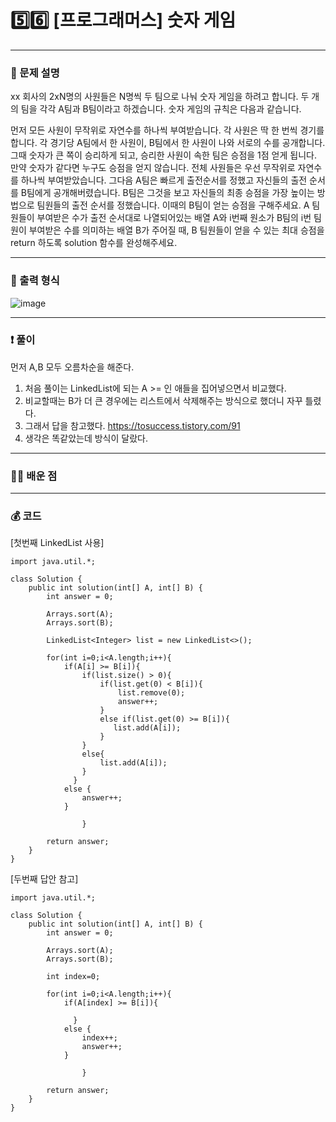 # 5️⃣6️⃣ [프로그래머스] 숫자 게임 </span> 

---
### 📃 문제 설명
xx 회사의 2xN명의 사원들은 N명씩 두 팀으로 나눠 숫자 게임을 하려고 합니다. 
두 개의 팀을 각각 A팀과 B팀이라고 하겠습니다. 숫자 게임의 규칙은 다음과 같습니다.

먼저 모든 사원이 무작위로 자연수를 하나씩 부여받습니다.
각 사원은 딱 한 번씩 경기를 합니다.
각 경기당 A팀에서 한 사원이, B팀에서 한 사원이 나와 서로의 수를 공개합니다. 그때 숫자가 큰 쪽이 승리하게 되고, 
승리한 사원이 속한 팀은 승점을 1점 얻게 됩니다.
만약 숫자가 같다면 누구도 승점을 얻지 않습니다.
전체 사원들은 우선 무작위로 자연수를 하나씩 부여받았습니다. 그다음 A팀은 빠르게 출전순서를 정했고 자신들의 출전 순서를 B팀에게 공개해버렸습니다. 
B팀은 그것을 보고 자신들의 최종 승점을 가장 높이는 방법으로 팀원들의 출전 순서를 정했습니다. 이때의 B팀이 얻는 승점을 구해주세요.
A 팀원들이 부여받은 수가 출전 순서대로 나열되어있는 배열 A와 i번째 원소가 B팀의 i번 팀원이 부여받은 수를 의미하는 배열 B가 주어질 때, 
B 팀원들이 얻을 수 있는 최대 승점을 return 하도록 solution 함수를 완성해주세요.

---
### 🔑 출력 형식
![image](https://github.com/handaldog/DailyAlgo/assets/96431408/c9c2dfba-c645-4686-84cf-0ff81c4e6a2e)


---
### ❗️ 풀이 
먼저 A,B 모두 오름차순을 해준다.
1. 처음 풀이는 LinkedList에 되는 A >= 인 애들을 집어넣으면서 비교했다.
2. 비교할때는 B가 더 큰 경우에는 리스트에서 삭제해주는 방식으로 했더니 자꾸 틀렸다.
3. 그래서 답을 참고했다. https://tosuccess.tistory.com/91
4. 생각은 똑같았는데 방식이 달랐다.


--- 
### 👨‍💻 배운 점


---
### 💰 코드
[첫번째 LinkedList 사용]
```
import java.util.*;

class Solution {
    public int solution(int[] A, int[] B) {
        int answer = 0;
        
        Arrays.sort(A);
        Arrays.sort(B);
        
        LinkedList<Integer> list = new LinkedList<>();       
        
        for(int i=0;i<A.length;i++){
            if(A[i] >= B[i]){
                if(list.size() > 0){
                    if(list.get(0) < B[i]){
                        list.remove(0);
                        answer++;
                    }
                    else if(list.get(0) >= B[i]){
                       list.add(A[i]); 
                    }
                }
                else{
                    list.add(A[i]);
                }
              }
            else {
                answer++;
            }
                  
                }
        
        return answer;
    }
}

```
[두번째 답안 참고]
```
import java.util.*;

class Solution {
    public int solution(int[] A, int[] B) {
        int answer = 0;
        
        Arrays.sort(A);
        Arrays.sort(B);
        
        int index=0;
        
        for(int i=0;i<A.length;i++){
            if(A[index] >= B[i]){
               
              }
            else {
                index++;
                answer++;
            }
                  
                }
        
        return answer;
    }
}
```
